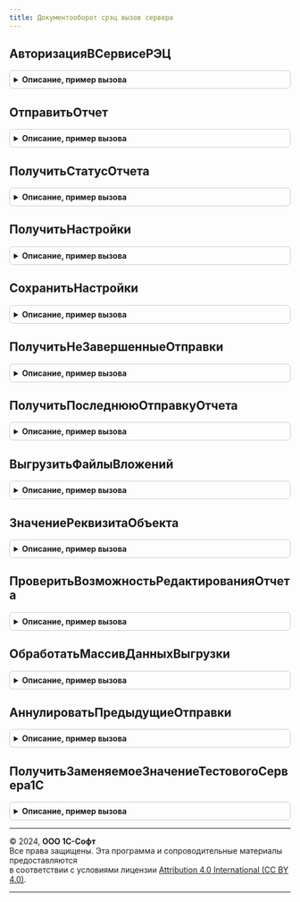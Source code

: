 ```yaml
---
title: Документооборот срэц вызов сервера
---
```



## АвторизацияВСервисеРЭЦ
<details style="margin: 1em 0; padding: 0.5em; border: 1px solid #ccc; border-radius: 6px;">

<summary style="font-weight: bold; cursor: pointer;">Описание, пример вызова</summary>

```bsl

Функция АвторизацияВСервисеРЭЦ(СоединениеHTTP = Неопределено, ПараметрыДляШага = Неопределено, ЭтоРегистрация = Ложь) Экспорт
```

Пример вызова
```bsl
Результат = ДокументооборотСРЭЦВызовСервера.АвторизацияВСервисеРЭЦ(СоединениеHTTP, ПараметрыДляШага, ЭтоРегистрация);
```
</details>

## ОтправитьОтчет
<details style="margin: 1em 0; padding: 0.5em; border: 1px solid #ccc; border-radius: 6px;">

<summary style="font-weight: bold; cursor: pointer;">Описание, пример вызова</summary>

```bsl

Функция ОтправитьОтчет(КонтекстОтправки, Знач СоединениеHTTP = Неопределено) Экспорт
```

Пример вызова
```bsl
Результат = ДокументооборотСРЭЦВызовСервера.ОтправитьОтчет(КонтекстОтправки, СоединениеHTTP);
```
</details>

## ПолучитьСтатусОтчета
<details style="margin: 1em 0; padding: 0.5em; border: 1px solid #ccc; border-radius: 6px;">

<summary style="font-weight: bold; cursor: pointer;">Описание, пример вызова</summary>

```bsl

Функция ПолучитьСтатусОтчета(Ссылка, ПараметрыАутентификации) Экспорт
```

Пример вызова
```bsl
Результат = ДокументооборотСРЭЦВызовСервера.ПолучитьСтатусОтчета(Ссылка, ПараметрыАутентификации) 
```
</details>

## ПолучитьНастройки
<details style="margin: 1em 0; padding: 0.5em; border: 1px solid #ccc; border-radius: 6px;">

<summary style="font-weight: bold; cursor: pointer;">Описание, пример вызова</summary>

```bsl

Функция ПолучитьНастройки(Организация) Экспорт
```

Пример вызова
```bsl
Результат = ДокументооборотСРЭЦВызовСервера.ПолучитьНастройки(Организация) 
```
</details>

## СохранитьНастройки
<details style="margin: 1em 0; padding: 0.5em; border: 1px solid #ccc; border-radius: 6px;">

<summary style="font-weight: bold; cursor: pointer;">Описание, пример вызова</summary>

```bsl

Функция СохранитьНастройки(Организация, Сертификат) Экспорт
```

Пример вызова
```bsl
Результат = ДокументооборотСРЭЦВызовСервера.СохранитьНастройки(Организация, Сертификат) 
```
</details>

## ПолучитьНеЗавершенныеОтправки
<details style="margin: 1em 0; padding: 0.5em; border: 1px solid #ccc; border-radius: 6px;">

<summary style="font-weight: bold; cursor: pointer;">Описание, пример вызова</summary>

```bsl

Функция ПолучитьНеЗавершенныеОтправки(Организация) Экспорт
```

Пример вызова
```bsl
Результат = ДокументооборотСРЭЦВызовСервера.ПолучитьНеЗавершенныеОтправки(Организация) 
```
</details>

## ПолучитьПоследнююОтправкуОтчета
<details style="margin: 1em 0; padding: 0.5em; border: 1px solid #ccc; border-radius: 6px;">

<summary style="font-weight: bold; cursor: pointer;">Описание, пример вызова</summary>

```bsl

Функция ПолучитьПоследнююОтправкуОтчета(ОтчетСсылка) Экспорт
```

Пример вызова
```bsl
Результат = ДокументооборотСРЭЦВызовСервера.ПолучитьПоследнююОтправкуОтчета(ОтчетСсылка) 
```
</details>

## ВыгрузитьФайлыВложений
<details style="margin: 1em 0; padding: 0.5em; border: 1px solid #ccc; border-radius: 6px;">

<summary style="font-weight: bold; cursor: pointer;">Описание, пример вызова</summary>

```bsl

Функция ВыгрузитьФайлыВложений(ФайлСсылка, МассивВыгрузки, ИменаФайлов) Экспорт
```

Пример вызова
```bsl
Результат = ДокументооборотСРЭЦВызовСервера.ВыгрузитьФайлыВложений(ФайлСсылка, МассивВыгрузки, ИменаФайлов) 
```
</details>

## ЗначениеРеквизитаОбъекта
<details style="margin: 1em 0; padding: 0.5em; border: 1px solid #ccc; border-radius: 6px;">

<summary style="font-weight: bold; cursor: pointer;">Описание, пример вызова</summary>

```bsl

Функция ЗначениеРеквизитаОбъекта(Ссылка, ИмяРеквизита, ВыбратьРазрешенные) Экспорт
```

Пример вызова
```bsl
Результат = ДокументооборотСРЭЦВызовСервера.ЗначениеРеквизитаОбъекта(Ссылка, ИмяРеквизита, ВыбратьРазрешенные) 
```
</details>

## ПроверитьВозможностьРедактированияОтчета
<details style="margin: 1em 0; padding: 0.5em; border: 1px solid #ccc; border-radius: 6px;">

<summary style="font-weight: bold; cursor: pointer;">Описание, пример вызова</summary>

```bsl

Функция ПроверитьВозможностьРедактированияОтчета(ОтчетСсылка) Экспорт
```

Пример вызова
```bsl
Результат = ДокументооборотСРЭЦВызовСервера.ПроверитьВозможностьРедактированияОтчета(ОтчетСсылка) 
```
</details>

## ОбработатьМассивДанныхВыгрузки
<details style="margin: 1em 0; padding: 0.5em; border: 1px solid #ccc; border-radius: 6px;">

<summary style="font-weight: bold; cursor: pointer;">Описание, пример вызова</summary>

```bsl

Процедура ОбработатьМассивДанныхВыгрузки(ДокументСсылка, МассивДанныхВыгрузки) Экспорт
```

Пример вызова
```bsl
ДокументооборотСРЭЦВызовСервера.ОбработатьМассивДанныхВыгрузки(ДокументСсылка, МассивДанныхВыгрузки) 
```
</details>

## АннулироватьПредыдущиеОтправки
<details style="margin: 1em 0; padding: 0.5em; border: 1px solid #ccc; border-radius: 6px;">

<summary style="font-weight: bold; cursor: pointer;">Описание, пример вызова</summary>

```bsl

Процедура АннулироватьПредыдущиеОтправки(СсылкаНаОтчет) Экспорт
```

Пример вызова
```bsl
ДокументооборотСРЭЦВызовСервера.АннулироватьПредыдущиеОтправки(СсылкаНаОтчет) 
```
</details>

## ПолучитьЗаменяемоеЗначениеТестовогоСервера1С
<details style="margin: 1em 0; padding: 0.5em; border: 1px solid #ccc; border-radius: 6px;">

<summary style="font-weight: bold; cursor: pointer;">Описание, пример вызова</summary>

```bsl

Функция ПолучитьЗаменяемоеЗначениеТестовогоСервера1С(ИсходноеЗначение, ЗначениеДляОтправки = Неопределено, СоединениеHTTP = Неопределено) Экспорт
```

Пример вызова
```bsl
Результат = ДокументооборотСРЭЦВызовСервера.ПолучитьЗаменяемоеЗначениеТестовогоСервера1С(ИсходноеЗначение, ЗначениеДляОтправки, СоединениеHTTP);
```
</details>

---

© 2024, **ООО 1С-Софт**  
Все права защищены. Эта программа и сопроводительные материалы предоставляются  
в соответствии с условиями лицензии [Attribution 4.0 International (CC BY 4.0)](https://creativecommons.org/licenses/by/4.0/legalcode).

---
